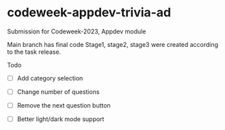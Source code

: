 # codeweek-appdev-trivia-ad
Submission for Codeweek-2023, Appdev module

Main branch has final code
Stage1, stage2, stage3 were created according to the task release.

Todo
- [ ] Add category selection
- [ ] Change number of questions
- [ ] Remove the next question button
- [ ] Better light/dark mode support

